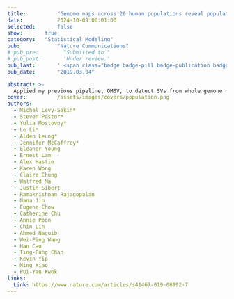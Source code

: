 ```yaml
---
title:          "Genome maps across 26 human populations reveal population-specific patterns of structural variation"
date:           2024-10-09 00:01:00
selected:       false
show:		true
category:	"Statistical Modeling"
pub:            "Nature Communications"
# pub_pre:        "Submitted to "
# pub_post:       'Under review.'
pub_last:       ' <span class="badge badge-pill badge-publication badge-success">Spotlight</span>'
pub_date:       "2019.03.04"

abstract: >-
  Applied my previous pipeline, OMSV, to detect SVs from whole gemone maps of 154 individuals across 26 populations and conducted population-level analysis. The results through PCA study on a large-scale of data revealed the population patterns of SVs and provided biological and evolutionary insights.
cover:          /assets/images/covers/population.png
authors:
  - Michal Levy-Sakin*
  - Steven Pastor*
  - Yulia Mostovoy*
  - Le Li*
  - Alden Leung*
  - Jennifer McCaffrey*
  - Eleanor Young
  - Ernest Lam
  - Alex Hastie
  - Karen Wong
  - Claire Chung
  - Walfred Ma
  - Justin Sibert
  - Ramakrishnan Rajagopalan
  - Nana Jin
  - Eugene Chow
  - Catherine Chu
  - Annie Poon
  - Chin Lin
  - Ahmed Naguib
  - Wei-Ping Wang
  - Han Cao
  - Ting-Fung Chan
  - Kevin Yip
  - Ming Xiao
  - Pui-Yan Kwok
links:
  Link: https://www.nature.com/articles/s41467-019-08992-7
---
```

